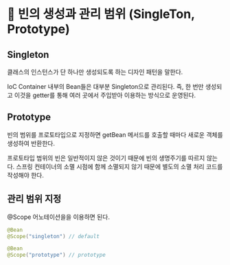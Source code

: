 
# 🍃 빈의 생성과 관리 범위 (SingleTon, Prototype)

## Singleton

클래스의 인스턴스가 단 하나만 생성되도록 하는 디자인 패턴을 말한다.

IoC Container 내부의 Bean들은 대부분 Singleton으로 관리된다. 즉, 한 번만 생성되고 이것을 getter를 통해 여러 곳에서 주입받아 이용하는 방식으로 운영된다.

## Prototype

빈의 범위를 프로토타입으로 지정하면 getBean 메서드를 호출할 때마다 새로운 객체를 생성하여 반환한다.

프로토타입 범위의 빈은 일반적이지 않은 것이기 때문에 빈의 생명주기를 따르지 않는다. 스프링 컨테이너의 소멸 시점에 함께 소멸되지 않기 때문에 별도의 소멸 처리 코드를 작성해야 한다.

## 관리 범위 지정

@Scope 어노테이션을을 이용하면 된다.

```java
@Bean
@Scope("singleton") // default

@Bean
@Scope("prototype") // prototype
```